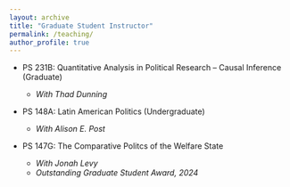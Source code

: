 ```yaml
---
layout: archive
title: "Graduate Student Instructor"
permalink: /teaching/
author_profile: true
---
```


- PS 231B:  Quantitative Analysis in Political Research – Causal Inference (Graduate)

  - *With Thad Dunning*

- PS 148A: Latin American Politics (Undergraduate)

  - *With Alison E. Post*

- PS 147G: The Comparative Politcs of the Welfare State

  - *With Jonah Levy*
  -  *Outstanding Graduate Student Award, 2024*